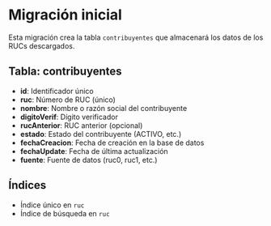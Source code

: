 # Migración inicial

Esta migración crea la tabla `contribuyentes` que almacenará los datos de los RUCs descargados.

## Tabla: contribuyentes

- **id**: Identificador único
- **ruc**: Número de RUC (único)
- **nombre**: Nombre o razón social del contribuyente
- **digitoVerif**: Dígito verificador
- **rucAnterior**: RUC anterior (opcional)
- **estado**: Estado del contribuyente (ACTIVO, etc.)
- **fechaCreacion**: Fecha de creación en la base de datos
- **fechaUpdate**: Fecha de última actualización
- **fuente**: Fuente de datos (ruc0, ruc1, etc.)

## Índices
- Índice único en `ruc`
- Índice de búsqueda en `ruc` 